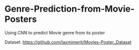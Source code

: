# Genre-Prediction-from-Movie-Posters
Using CNN to predict Movie genre from its poster

Dataset: https://github.com/laxmimerit/Movies-Poster_Dataset
